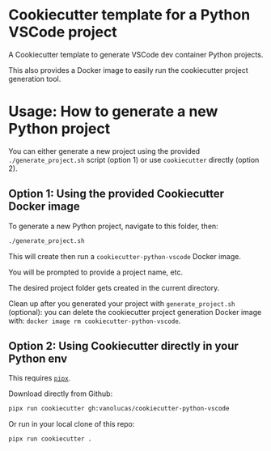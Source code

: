 # Cookiecutter template for a Python VSCode project

A Cookiecutter template to generate VSCode dev container Python projects.

This also provides a Docker image to easily run the cookiecutter project generation tool.

# Usage: How to generate a new Python project

You can either generate a new project using the provided `./generate_project.sh` script (option 1) or use `cookiecutter` directly (option 2).

## Option 1: Using the provided Cookiecutter Docker image

To generate a new Python project, navigate to this folder, then:
```bash
./generate_project.sh
```

This will create then run a `cookiecutter-python-vscode` Docker image.

You will be prompted to provide a project name, etc.

The desired project folder gets created in the current directory.

Clean up after you generated your project with `generate_project.sh` (optional): you can delete the cookiecutter project generation Docker image with: `docker image rm cookiecutter-python-vscode`.

## Option 2: Using Cookiecutter directly in your Python env

This requires [`pipx`](https://pypi.org/project/pipx/).

Download directly from Github:
```bash
pipx run cookiecutter gh:vanolucas/cookiecutter-python-vscode
```

Or run in your local clone of this repo:
```bash
pipx run cookiecutter .
```
